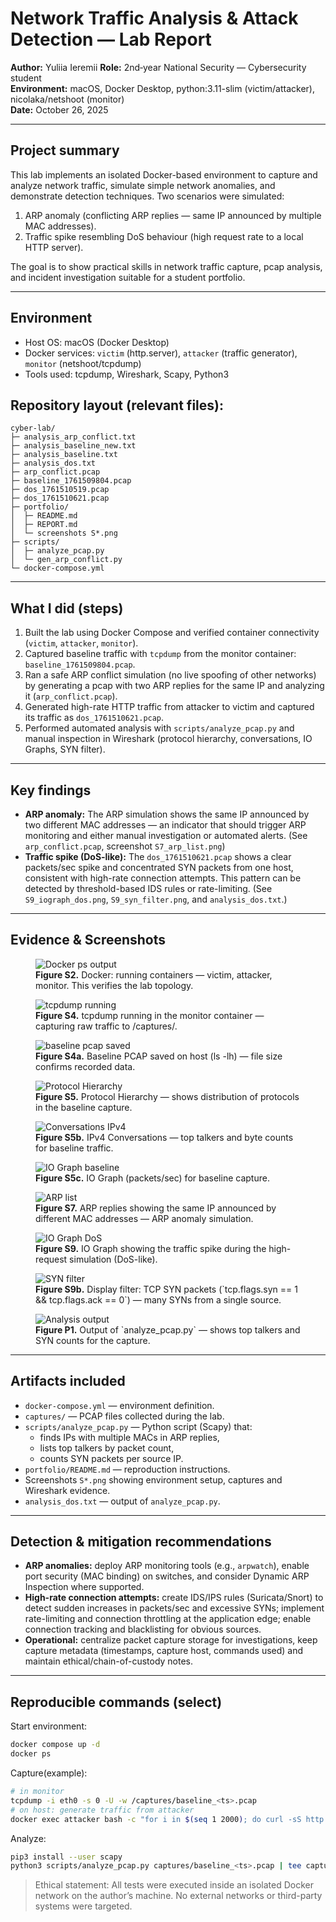 # Network Traffic Analysis & Attack Detection — Lab Report

**Author:** Yuliia Ieremii 
**Role:** 2nd‑year National Security — Cybersecurity student  
**Environment:** macOS, Docker Desktop, python:3.11-slim (victim/attacker), nicolaka/netshoot (monitor)  
**Date:** October 26, 2025

---

## Project summary
This lab implements an isolated Docker-based environment to capture and analyze network traffic, simulate simple network anomalies, and demonstrate detection techniques. Two scenarios were simulated:

1. ARP anomaly (conflicting ARP replies — same IP announced by multiple MAC addresses).  
2. Traffic spike resembling DoS behaviour (high request rate to a local HTTP server).

The goal is to show practical skills in network traffic capture, pcap analysis, and incident investigation suitable for a student portfolio.

---

## Environment
- Host OS: macOS (Docker Desktop)  
- Docker services: `victim` (http.server), `attacker` (traffic generator), `monitor` (netshoot/tcpdump)  
- Tools used: tcpdump, Wireshark, Scapy, Python3

## Repository layout (relevant files):

```
cyber-lab/
├─ analysis_arp_conflict.txt
├─ analysis_baseline_new.txt
├─ analysis_baseline.txt
├─ analysis_dos.txt
├─ arp_conflict.pcap
├─ baseline_1761509804.pcap
├─ dos_1761510519.pcap
├─ dos_1761510621.pcap
├─ portfolio/
│  ├─ README.md
│  ├─ REPORT.md
│  └─ screenshots S*.png
├─ scripts/
│  ├─ analyze_pcap.py
│  └─ gen_arp_conflict.py
└─ docker-compose.yml
```
---

## What I did (steps)
1. Built the lab using Docker Compose and verified container connectivity (`victim`, `attacker`, `monitor`).  
2. Captured baseline traffic with `tcpdump` from the monitor container: `baseline_1761509804.pcap`.  
3. Ran a safe ARP conflict simulation (no live spoofing of other networks) by generating a pcap with two ARP replies for the same IP and analyzing it (`arp_conflict.pcap`).  
4. Generated high-rate HTTP traffic from attacker to victim and captured its traffic as `dos_1761510621.pcap`.  
5. Performed automated analysis with `scripts/analyze_pcap.py` and manual inspection in Wireshark (protocol hierarchy, conversations, IO Graphs, SYN filter).

---

## Key findings
- **ARP anomaly:** The ARP simulation shows the same IP announced by two different MAC addresses — an indicator that should trigger ARP monitoring and either manual investigation or automated alerts. (See `arp_conflict.pcap`, screenshot `S7_arp_list.png`)  
- **Traffic spike (DoS‑like):** The `dos_1761510621.pcap` shows a clear packets/sec spike and concentrated SYN packets from one host, consistent with high-rate connection attempts. This pattern can be detected by threshold-based IDS rules or rate-limiting. (See `S9_iograph_dos.png`, `S9_syn_filter.png`, and `analysis_dos.txt`.)

---

## Evidence & Screenshots

<figure>
  <img src="./S2_docker_ps.png" alt="Docker ps output" style="max-width:800px;">
  <figcaption><strong>Figure S2.</strong> Docker: running containers — victim, attacker, monitor. This verifies the lab topology.</figcaption>
</figure>

<figure>
  <img src="./S4_tcpdump_running.png" alt="tcpdump running" style="max-width:800px;">
  <figcaption><strong>Figure S4.</strong> tcpdump running in the monitor container — capturing raw traffic to /captures/.</figcaption>
</figure>

<figure>
  <img src="./S4_baseline_saved.png" alt="baseline pcap saved" style="max-width:800px;">
  <figcaption><strong>Figure S4a.</strong> Baseline PCAP saved on host (ls -lh) — file size confirms recorded data.</figcaption>
</figure>

<figure>
  <img src="./S5_protocol_hierarchy.png" alt="Protocol Hierarchy" style="max-width:800px;">
  <figcaption><strong>Figure S5.</strong> Protocol Hierarchy — shows distribution of protocols in the baseline capture.</figcaption>
</figure>

<figure>
  <img src="./S5_conversations.png" alt="Conversations IPv4" style="max-width:800px;">
  <figcaption><strong>Figure S5b.</strong> IPv4 Conversations — top talkers and byte counts for baseline traffic.</figcaption>
</figure>

<figure>
  <img src="./S5_iograph_baseline.png" alt="IO Graph baseline" style="max-width:800px;">
  <figcaption><strong>Figure S5c.</strong> IO Graph (packets/sec) for baseline capture.</figcaption>
</figure>

<figure>
  <img src="./S7_arp_list.png" alt="ARP list" style="max-width:800px;">
  <figcaption><strong>Figure S7.</strong> ARP replies showing the same IP announced by different MAC addresses — ARP anomaly simulation.</figcaption>
</figure>

<figure>
  <img src="./S9_iograph_dos.png" alt="IO Graph DoS" style="max-width:800px;">
  <figcaption><strong>Figure S9.</strong> IO Graph showing the traffic spike during the high-request simulation (DoS-like).</figcaption>
</figure>

<figure>
  <img src="./S9_syn_filter.png" alt="SYN filter" style="max-width:800px;">
  <figcaption><strong>Figure S9b.</strong> Display filter: TCP SYN packets (`tcp.flags.syn == 1 && tcp.flags.ack == 0`) — many SYNs from a single source.</figcaption>
</figure>

<figure>
  <img src="./P1_analyze_output.png" alt="Analysis output" style="max-width:800px;">
  <figcaption><strong>Figure P1.</strong> Output of `analyze_pcap.py` — shows top talkers and SYN counts for the capture.</figcaption>
</figure>

---

## Artifacts included
- `docker-compose.yml` — environment definition.  
- `captures/` — PCAP files collected during the lab.  
- `scripts/analyze_pcap.py` — Python script (Scapy) that:
  - finds IPs with multiple MACs in ARP replies,
  - lists top talkers by packet count,
  - counts SYN packets per source IP.  
- `portfolio/README.md` — reproduction instructions.  
- Screenshots `S*.png` showing environment setup, captures and Wireshark evidence.  
- `analysis_dos.txt` — output of `analyze_pcap.py`.

---

## Detection & mitigation recommendations
- **ARP anomalies:** deploy ARP monitoring tools (e.g., `arpwatch`), enable port security (MAC binding) on switches, and consider Dynamic ARP Inspection where supported.  
- **High-rate connection attempts:** create IDS/IPS rules (Suricata/Snort) to detect sudden increases in packets/sec and excessive SYNs; implement rate-limiting and connection throttling at the application edge; enable connection tracking and blacklisting for obvious sources.  
- **Operational:** centralize packet capture storage for investigations, keep capture metadata (timestamps, capture host, commands used) and maintain ethical/chain-of-custody notes.

---

## Reproducible commands (select)
Start environment:

```bash
docker compose up -d
docker ps
```

Capture(example):

```bash
# in monitor
tcpdump -i eth0 -s 0 -U -w /captures/baseline_<ts>.pcap
# on host: generate traffic from attacker
docker exec attacker bash -c "for i in $(seq 1 2000); do curl -sS http://victim:8000/ > /dev/null & done; wait"
```
Analyze:

```bash
pip3 install --user scapy
python3 scripts/analyze_pcap.py captures/baseline_<ts>.pcap | tee captures/analysis_baseline.txt
```
>Ethical statement: All tests were executed inside an isolated Docker network on the author’s machine. No external networks or third-party systems were targeted.